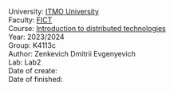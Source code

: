 University: [ITMO University](https://itmo.ru/ru/) \
Faculty: [FICT](https://fict.itmo.ru) \
Course: [Introduction to distributed technologies](https://github.com/itmo-ict-faculty/introduction-to-distributed-technologies) \
Year: 2023/2024 \
Group: K4113с \
Author: Zenkevich Dmitrii Evgenyevich \
Lab: Lab2 \
Date of create: <none> \
Date of finished: <none>